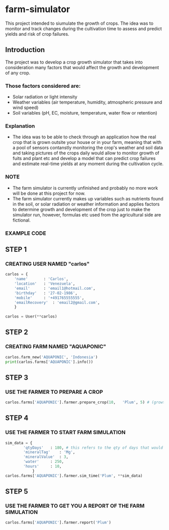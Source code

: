 # farm-simulator
This project intended to siumulate the growth of crops.
The idea was to monitor and track changes during the cultivation time to assess and predict yields and risk of crop failures.

## Introduction
The project was to develop a crop growth simulator that takes into consideration many factors that would affect the growth and development of any crop.

### Those factors considered are:
* Solar radiation or light intensity
* Weather variables (air temperature, humidity, atmospheric pressure and wind speed)
* Soil variables (pH, EC, moisture, temperature, water flow or retention)

### Explanation
* The idea was to be able to check through an application how the real crop that is grown outsite your house or in your farm, meaning that with a pool of sensors contanstly monitoring the crop's weather and soil data and taking pictures of the crops daily would allow to monitor growth of fuits and plant etc and develop a model that can predict crop failures and estimate real-time yields at any moment during the cultivation cycle.  

### NOTE
* The farm simulator is currently unfinished and probably no more work will be done at this project for now.
* The farm simulator currently makes up variables such as nutrients found in the soil, or solar radiation or weather information and applies factors to determine growth and development of the crop just to make the simulator run, however, formulas etc used from the agricultural side are fictional.

### EXAMPLE CODE

## STEP 1
### CREATING USER NAMED "carlos"
```python
carlos = {
	'name'		 : 'Carlos',
	'location'	 : 'Venezuela',
	'email'		 : 'email1@hotmail.com',
	'birthday'	 : '27-02-1986',
	'mobile'	 : '+491765555555',
	'emailRecovery'	 : 'email2@gmail.com',
	}
      
carlos = User(**carlos)
```

## STEP 2
### CREATING FARM NAMED "AQUAPONIC"
```python
carlos.farm_new('AQUAPONIC', 'Indonesia')
print(carlos.farms['AQUAPONIC'].info())
```


## STEP 3
### USE THE FARMER TO PREPARE A CROP
```python
carlos.farms['AQUAPONIC'].farmer.prepare_crop(10,	'Plum', 5) # (growth area, 'crop', batches for multi harvest)
```


## STEP 4
### USE THE FARMER TO START FARM SIMULATION
```python
sim_data = {
		'qtyDays' 	: 180, # this refers to the qty of days that would a tomato to grow from seed until harvest
		'mineralTag'   	: 'Mg',
		'mineralValue' 	: 3,
		'water'		: 250,
		'hours' 	: 10,
			}
carlos.farms['AQUAPONIC'].farmer.sim_time('Plum', **sim_data)
```

## STEP 5
### USE THE FARMER TO GET YOU A REPORT OF THE FARM SIMULATION
```python
carlos.farms['AQUAPONIC'].farmer.report('Plum')
```
